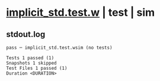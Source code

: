 # [implicit_std.test.w](../../../../../tests/valid/implicit_std.test.w) | test | sim

## stdout.log
```log
pass ─ implicit_std.test.wsim (no tests)

Tests 1 passed (1)
Snapshots 1 skipped
Test Files 1 passed (1)
Duration <DURATION>
```

